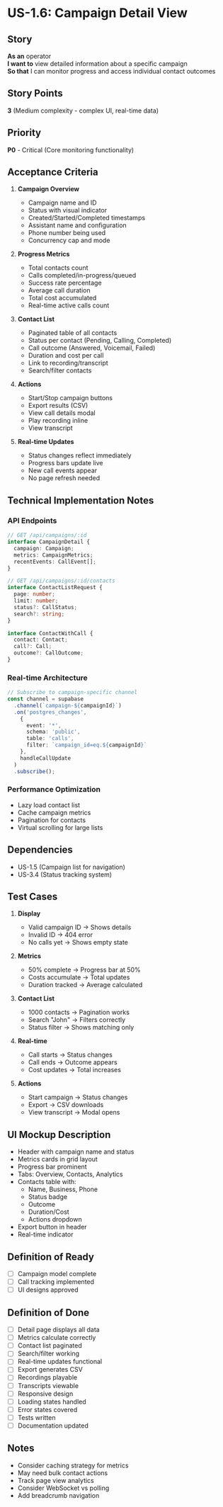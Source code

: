 # US-1.6: Campaign Detail View

## Story
**As an** operator  
**I want to** view detailed information about a specific campaign  
**So that** I can monitor progress and access individual contact outcomes

## Story Points
**3** (Medium complexity - complex UI, real-time data)

## Priority
**P0** - Critical (Core monitoring functionality)

## Acceptance Criteria
1. **Campaign Overview**
   - Campaign name and ID
   - Status with visual indicator
   - Created/Started/Completed timestamps
   - Assistant name and configuration
   - Phone number being used
   - Concurrency cap and mode

2. **Progress Metrics**
   - Total contacts count
   - Calls completed/in-progress/queued
   - Success rate percentage
   - Average call duration
   - Total cost accumulated
   - Real-time active calls count

3. **Contact List**
   - Paginated table of all contacts
   - Status per contact (Pending, Calling, Completed)
   - Call outcome (Answered, Voicemail, Failed)
   - Duration and cost per call
   - Link to recording/transcript
   - Search/filter contacts

4. **Actions**
   - Start/Stop campaign buttons
   - Export results (CSV)
   - View call details modal
   - Play recording inline
   - View transcript

5. **Real-time Updates**
   - Status changes reflect immediately
   - Progress bars update live
   - New call events appear
   - No page refresh needed

## Technical Implementation Notes

### API Endpoints
```typescript
// GET /api/campaigns/:id
interface CampaignDetail {
  campaign: Campaign;
  metrics: CampaignMetrics;
  recentEvents: CallEvent[];
}

// GET /api/campaigns/:id/contacts
interface ContactListRequest {
  page: number;
  limit: number;
  status?: CallStatus;
  search?: string;
}

interface ContactWithCall {
  contact: Contact;
  call?: Call;
  outcome?: CallOutcome;
}
```

### Real-time Architecture
```typescript
// Subscribe to campaign-specific channel
const channel = supabase
  .channel(`campaign-${campaignId}`)
  .on('postgres_changes',
    { 
      event: '*', 
      schema: 'public', 
      table: 'calls',
      filter: `campaign_id=eq.${campaignId}`
    },
    handleCallUpdate
  )
  .subscribe();
```

### Performance Optimization
- Lazy load contact list
- Cache campaign metrics
- Pagination for contacts
- Virtual scrolling for large lists

## Dependencies
- US-1.5 (Campaign list for navigation)
- US-3.4 (Status tracking system)

## Test Cases
1. **Display**
   - Valid campaign ID → Shows details
   - Invalid ID → 404 error
   - No calls yet → Shows empty state

2. **Metrics**
   - 50% complete → Progress bar at 50%
   - Costs accumulate → Total updates
   - Duration tracked → Average calculated

3. **Contact List**
   - 1000 contacts → Pagination works
   - Search "John" → Filters correctly
   - Status filter → Shows matching only

4. **Real-time**
   - Call starts → Status changes
   - Call ends → Outcome appears
   - Cost updates → Total increases

5. **Actions**
   - Start campaign → Status changes
   - Export → CSV downloads
   - View transcript → Modal opens

## UI Mockup Description
- Header with campaign name and status
- Metrics cards in grid layout
- Progress bar prominent
- Tabs: Overview, Contacts, Analytics
- Contacts table with:
  - Name, Business, Phone
  - Status badge
  - Outcome
  - Duration/Cost
  - Actions dropdown
- Export button in header
- Real-time indicator

## Definition of Ready
- [ ] Campaign model complete
- [ ] Call tracking implemented
- [ ] UI designs approved

## Definition of Done
- [ ] Detail page displays all data
- [ ] Metrics calculate correctly
- [ ] Contact list paginated
- [ ] Search/filter working
- [ ] Real-time updates functional
- [ ] Export generates CSV
- [ ] Recordings playable
- [ ] Transcripts viewable
- [ ] Responsive design
- [ ] Loading states handled
- [ ] Error states covered
- [ ] Tests written
- [ ] Documentation updated

## Notes
- Consider caching strategy for metrics
- May need bulk contact actions
- Track page view analytics
- Consider WebSocket vs polling
- Add breadcrumb navigation